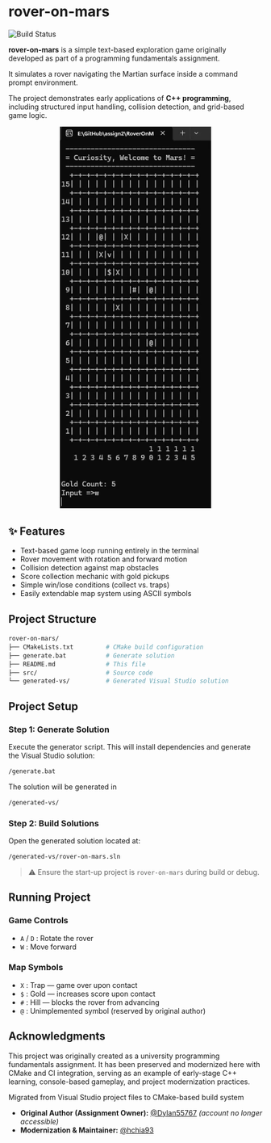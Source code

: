 # rover-on-mars

![Build Status](https://github.com/hchia93/rover-on-mars/actions/workflows/build.yml/badge.svg?branch=main)

**rover-on-mars** is a simple text-based exploration game originally developed as part of a programming fundamentals assignment.  

It simulates a rover navigating the Martian surface inside a command prompt environment.  

The project demonstrates early applications of **C++ programming**, including structured input handling, collision detection, and grid-based game logic.

<p align="center">
  <img src="rover-on-mars.gif" alt="Preview" width="300"/>
</p>

## ✨ Features

- Text-based game loop running entirely in the terminal  
- Rover movement with rotation and forward motion  
- Collision detection against map obstacles  
- Score collection mechanic with gold pickups  
- Simple win/lose conditions (collect vs. traps)  
- Easily extendable map system using ASCII symbols  

## Project Structure

```bash
rover-on-mars/
├── CMakeLists.txt         # CMake build configuration
├── generate.bat           # Generate solution
├── README.md              # This file
├── src/                   # Source code
└── generated-vs/          # Generated Visual Studio solution
```

## Project Setup

### Step 1: Generate Solution

Execute the generator script. This will install dependencies and generate the Visual Studio solution:

```cmd
/generate.bat
```

The solution will be generated in

```cmd
/generated-vs/
```

### Step 2: Build Solutions

Open the generated solution located at:

```cmd
/generated-vs/rover-on-mars.sln
```

> ⚠️ Ensure the start-up project is `rover-on-mars` during build or debug.

## Running Project 

### Game Controls

- `A` / `D` : Rotate the rover  
- `W` : Move forward  

### Map Symbols

- `X` : Trap — game over upon contact  
- `$` : Gold — increases score upon contact  
- `#` : Hill — blocks the rover from advancing  
- `@` : Unimplemented symbol (reserved by original author)  

## Acknowledgments
This project was originally created as a university programming fundamentals assignment.
It has been preserved and modernized here with CMake and CI integration, serving as an example of early-stage C++ learning, console-based gameplay, and project modernization practices.

Migrated from Visual Studio project files to CMake-based build system

- **Original Author (Assignment Owner):** [@Dylan55767](https://github.com/Dylan55767) *(account no longer accessible)*  
- **Modernization & Maintainer:** [@hchia93](https://github.com/hchia93)
